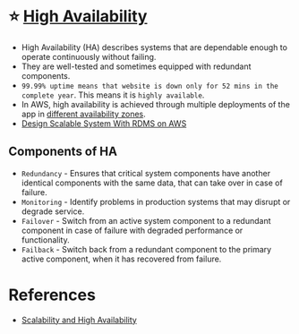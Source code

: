 # :star: [High Availability](https://avinetworks.com/glossary/high-availability/)
- High Availability (HA) describes systems that are dependable enough to operate continuously without failing.
- They are well-tested and sometimes equipped with redundant components.
- `99.99% uptime means that website is down only for 52 mins in the complete year`. This means it is `highly available`.
- In AWS, high availability is achieved through multiple deployments of the app in [different availability zones](../../2_AWSComponents/AWS-Global-Architecture-Region-AZ.md).
- [Design Scalable System With RDMS on AWS](../../2_AWSComponents/0_AWSDesigns/DesignScalableSystemWithRDMS)

## Components of HA
- `Redundancy` - Ensures that critical system components have another identical components with the same data, that can take over in case of failure.
- `Monitoring` - Identify problems in production systems that may disrupt or degrade service.
- `Failover` - Switch from an active system component to a redundant component in case of failure with degraded performance or functionality.
- `Failback` - Switch back from a redundant component to the primary active component, when it has recovered from failure.

# References
- [Scalability and High Availability](https://dzone.com/refcardz/scalability)